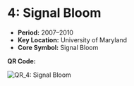 # 4: Signal Bloom

- **Period:** 2007–2010
- **Key Location:** University of Maryland
- **Core Symbol:** Signal Bloom

**QR Code:**

![QR_4: Signal Bloom](Chapter_4_QR.png)
